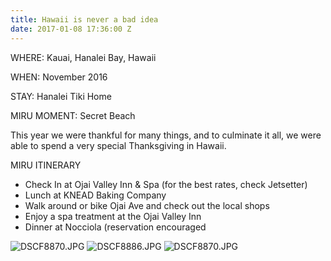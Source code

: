 ```yaml
---
title: Hawaii is never a bad idea
date: 2017-01-08 17:36:00 Z
---
```


WHERE: Kauai, Hanalei Bay, Hawaii 

WHEN: November 2016 

STAY: Hanalei Tiki Home
 
MIRU MOMENT: Secret Beach

This year we were thankful for many things, and to culminate it all, we were able to spend a very special Thanksgiving in Hawaii. 

MIRU ITINERARY 
* Check In at Ojai Valley Inn & Spa (for the best rates, check Jetsetter) 
* Lunch at KNEAD Baking Company 
* Walk around or bike Ojai Ave and check out the local shops 
* Enjoy a spa treatment at the Ojai Valley Inn
* Dinner at Nocciola (reservation encouraged

![DSCF8870.JPG](/uploads/DSCF8870.JPG)
![DSCF8886.JPG](/uploads/DSCF8886.JPG)
![DSCF8870.JPG](/uploads/DSCF8870.JPG)